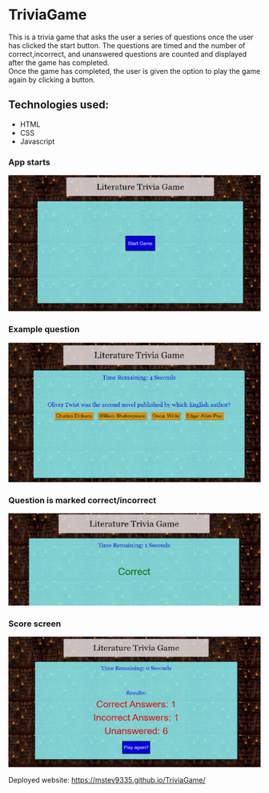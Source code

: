 # TriviaGame

This is a trivia game that asks the user a series of questions once the user has clicked the start button.  The questions are timed and the number of correct,incorrect, and unanswered questions are counted and displayed after the game has completed.  
Once the game has completed, the user is given the option to play the game again by clicking a button.

## Technologies used:
* HTML
* CSS
* Javascript

### App starts
![start](/assets/images/trivia1.png)

### Example question
![question](/assets/images/trivia2.png)

### Question is marked correct/incorrect
![correct](/assets/images/trivia3.png)

### Score screen
![score](/assets/images/trivia4.png)


Deployed website: https://mstev9335.github.io/TriviaGame/